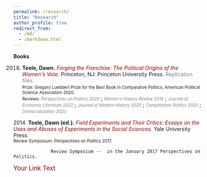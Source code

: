 ```yaml
---
permalink: /research/
title: "Research"
author_profile: true
redirect_from: 
  - /md/
  - /markdown.html
---
```



**Books**

2018. **Teele, Dawn.** *<a href="https://press.princeton.edu/books/hardcover/9780691180267/forging-the-franchise" style="color: darkred; text-decoration: none;">Forging the Franchise: The Political Origins of the Women's Vote.</a>* Princeton, NJ: Princeton University Press. <a href="https://dataverse.harvard.edu/dataset.xhtml?persistentId=doi:10.7910/DVN/JZYGRB" style="color: gray; text-decoration: none;">Replication files.</a><br>
<span style="font-size: 0.8em;">Prize: Gregory Luebbert Prize for the Best Book in Comparative Politics, American Political Science Association 2020.</span><br>
<span style="font-size: 0.8em;">Reviews: </span>*<a href="https://www.cambridge.org/core/journals/perspectives-on-politics/article/abs/forging-the-franchise-the-political-origins-of-the-womens-vote-by-dawn-langan-teele-princeton-princeton-university-press-2018-240p-2995-cloth/52B49413677EF99E9351B11D393E64CF" style="color: gray; font-size: 0.8em; text-decoration: none;">Perspectives on Politics 2020</a>* ; *<a href="https://www.tandfonline.com/doi/abs/10.1080/09612025.2019.1576290" style="color: gray; font-size: 0.8em; text-decoration: none;">Women's History Review 2019</a>* ; *<a href="https://www.aeaweb.org/articles?id=10.1257/jel.20201567" style="color: gray; font-size: 0.8em; text-decoration: none;">Journal of Economic Literature 2022</a>* ; *<a href="https://www.journals.uchicago.edu/doi/10.1086/709924" style="color: gray; font-size: 0.8em; text-decoration: none;">Journal of Modern History 2020</a>* ; *<a href="https://www.jstor.org/stable/26907867" style="color: gray; font-size: 0.8em; text-decoration: none;">Comparative Politics 2020</a>* ; *<a href="https://www.tandfonline.com/doi/full/10.1080/13510347.2019.1625890" style="color: gray; font-size: 0.8em; text-decoration: none;">Democratization 2020</a>* 

​​2014. **Teele, Dawn (ed.).** *<a href="https://www.amazon.com/Field-Experiments-Their-Critics-Experimentation/dp/030016940X" style="color: darkred; text-decoration: none;">Field Experiments and Their Critics: Essays on the Uses and Abuses of Experiments in the Social Sciences.</a>* Yale University Press.<br>
<span style="font-size: 0.8em;">Review Symposium: Perspectives on Politics 2017.


                  Review Symposium --  in the January 2017 Perspectives on Politics.


<a href="your-link-here" style="color: darkred; font-size: 1.2em; text-decoration: none;">Your Link Text</a>
